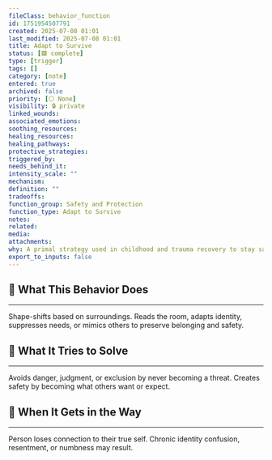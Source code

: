 ```yaml
---
fileClass: behavior_function
id: 1751954507791
created: 2025-07-08 01:01
last_modified: 2025-07-08 01:01
title: Adapt to Survive
status: [🟩 complete]
type: [trigger]
tags: []
category: [note]
entered: true
archived: false
priority: [⚪ None]
visibility: 🔒 private
linked_wounds: 
associated_emotions: 
soothing_resources: 
healing_resources: 
healing_pathways: 
protective_strategies: 
triggered_by: 
needs_behind_it: 
intensity_scale: ""
mechanism: 
definition: ""
tradeoffs: 
function_group: Safety and Protection
function_type: Adapt to Survive
notes: 
related: 
media: 
attachments: 
why: A primal strategy used in childhood and trauma recovery to stay safe in unsafe, chaotic, or invalidating environments.
export_to_inputs: false
---
```


## 🧠 What This Behavior Does
---
Shape-shifts based on surroundings. Reads the room, adapts identity, suppresses needs, or mimics others to preserve belonging and safety.

## 🔁 What It Tries to Solve
---
Avoids danger, judgment, or exclusion by never becoming a threat. Creates safety by becoming what others want or expect.

## 🚧 When It Gets in the Way
---
Person loses connection to their true self. Chronic identity confusion, resentment, or numbness may result.
